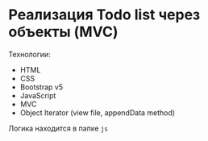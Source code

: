 # Реализация Todo list через объекты (MVC)

Технологии:
- HTML 
- CSS
- Bootstrap v5
- JavaScript
- MVC
- Object Iterator (view file, appendData method)

Логика находится в папке ```js```
